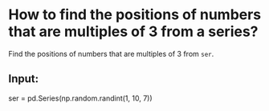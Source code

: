 # How to find the positions of numbers that are multiples of 3 from a series?

Find the positions of numbers that are multiples of 3 from `ser`.

## Input:

ser = pd.Series(np.random.randint(1, 10, 7))